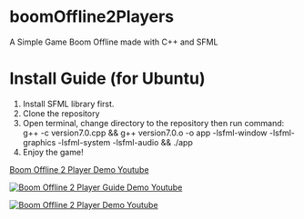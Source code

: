 # boomOffline2Players
A Simple Game Boom Offline made with C++ and SFML

# Install Guide (for Ubuntu)
   1. Install SFML library first.
   2. Clone the repository
   3. Open terminal, change directory to the repository then run command:<br>
        g++ -c version7.0.cpp && g++ version7.0.o -o app -lsfml-window -lsfml-graphics -lsfml-system -lsfml-audio && ./app
   4. Enjoy the game!
   
[Boom Offline 2 Player Demo Youtube](https://www.youtube.com/watch?v=f1mfjKu3aOs)

[![Boom Offline 2 Player Guide Demo Youtube](https://i.imgur.com/crmfJSw.png)](https://www.youtube.com/watch?v=f1mfjKu3aOs)

[![Boom Offline 2 Player Demo Youtube](https://i.imgur.com/De8Yd1W.png)](https://www.youtube.com/watch?v=f1mfjKu3aOs)
